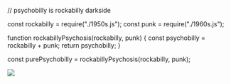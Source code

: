 // psychobilly is rockabilly darkside

const rockabilly = require("./1950s.js");
const punk = require("./1960s.js");

function rockabillyPsychosis(rockabilly, punk) {
      const psychobilly = rockabilly + punk;
      return psychobilly;
}

const purePsychobilly = rockabillyPsychosis(rockabilly, punk);

<img
  src="https://cr-skills-chart-widget.azurewebsites.net/api/api?username=psychobilly13&bg=#262&skills=JavaScript,TypeScript,Go,Python&show-other-skills=true"
/>
